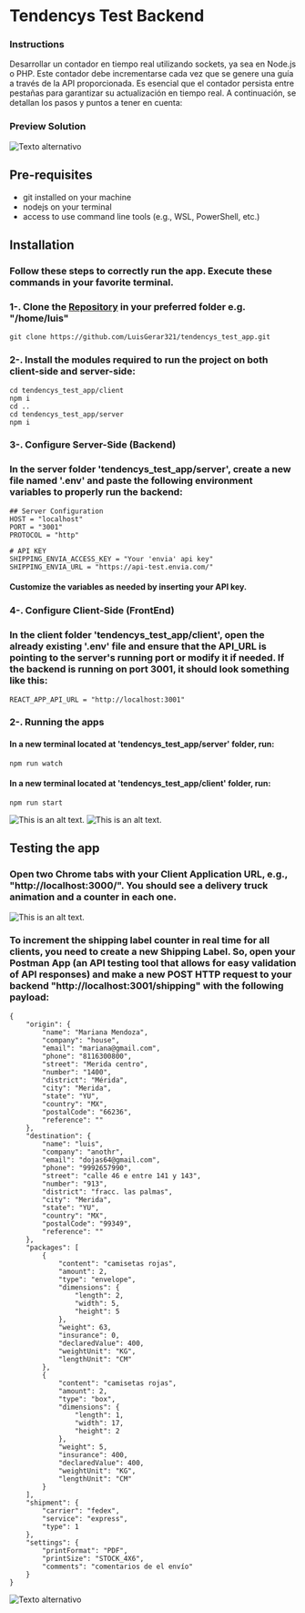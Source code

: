 # Tendencys Test Backend

### Instructions
Desarrollar un contador en tiempo real utilizando sockets, ya sea en Node.js o PHP. Este contador debe incrementarse cada vez que se genere una guía a través de la API proporcionada. Es esencial que el contador persista entre pestañas para garantizar su actualización en tiempo real. A continuación, se detallan los pasos y puntos a tener en cuenta:

### Preview Solution

![Texto alternativo](/images/socketTest.gif)

## Pre-requisites
* git installed on your machine
* nodejs on your terminal
* access to use command line tools (e.g., WSL, PowerShell, etc.)

## Installation
### Follow these steps to correctly run the app. Execute these commands in your favorite terminal.
### 1-. Clone the  [Repository](https://github.com/LuisGerar321/tendencys_test_app) in your preferred  folder e.g. "/home/luis"
```
git clone https://github.com/LuisGerar321/tendencys_test_app.git
```
### 2-. Install the modules required to run the project on both client-side and server-side:

```
cd tendencys_test_app/client
npm i
cd ..
cd tendencys_test_app/server
npm i
```
### 3-. Configure Server-Side (Backend)
### In the server folder 'tendencys_test_app/server', create a new file named '.env' and paste the following environment variables to properly run the backend:
```
## Server Configuration
HOST = "localhost"
PORT = "3001"
PROTOCOL = "http"

# API KEY
SHIPPING_ENVIA_ACCESS_KEY = "Your 'envia' api key"
SHIPPING_ENVIA_URL = "https://api-test.envia.com/"
```
#### Customize the variables as needed by inserting your API key.

### 4-. Configure Client-Side (FrontEnd)

### In the client folder 'tendencys_test_app/client', open the already existing '.env' file and ensure that the API_URL is pointing to the server's running port or modify it if needed. If the backend is running on port 3001, it should look something like this:
```
REACT_APP_API_URL = "http://localhost:3001"
```
### 2-. Running the apps
#### In a new terminal located at 'tendencys_test_app/server' folder, run:
```
npm run watch
```
#### In a new terminal located at 'tendencys_test_app/client' folder, run:
```
npm run start
```
![This is an alt text.](/images/terminal.png "Running Back")
![This is an alt text.](/images/terminal2.png "Running Front")
## Testing the app

### Open two Chrome tabs with your Client Application URL, e.g., "http://localhost:3000/". You should see a delivery truck animation and a counter in each one.

![This is an alt text.](/images/client.png "Running Front")

### To increment the shipping label counter in real time for all clients, you need to create a new Shipping Label. So, open your Postman App (an API testing tool that allows for easy validation of API responses) and make a new POST HTTP request to your backend "http://localhost:3001/shipping" with the following payload:

```
{
    "origin": {
        "name": "Mariana Mendoza",
        "company": "house",
        "email": "mariana@gmail.com",
        "phone": "8116300800",
        "street": "Merida centro",
        "number": "1400",
        "district": "Mérida",
        "city": "Merida",
        "state": "YU",
        "country": "MX",
        "postalCode": "66236",
        "reference": ""
    },
    "destination": {
        "name": "luis",
        "company": "anothr",
        "email": "dojas64@gmail.com",
        "phone": "9992657990",
        "street": "calle 46 e entre 141 y 143",
        "number": "913",
        "district": "fracc. las palmas",
        "city": "Merida",
        "state": "YU",
        "country": "MX",
        "postalCode": "99349",
        "reference": ""
    },
    "packages": [
        {
            "content": "camisetas rojas",
            "amount": 2,
            "type": "envelope",
            "dimensions": {
                "length": 2,
                "width": 5,
                "height": 5
            },
            "weight": 63,
            "insurance": 0,
            "declaredValue": 400,
            "weightUnit": "KG",
            "lengthUnit": "CM"
        },
        {
            "content": "camisetas rojas",
            "amount": 2,
            "type": "box",
            "dimensions": {
                "length": 1,
                "width": 17,
                "height": 2
            },
            "weight": 5,
            "insurance": 400,
            "declaredValue": 400,
            "weightUnit": "KG",
            "lengthUnit": "CM"
        }
    ],
    "shipment": {
        "carrier": "fedex",
        "service": "express",
        "type": 1
    },
    "settings": {
        "printFormat": "PDF",
        "printSize": "STOCK_4X6",
        "comments": "comentarios de el envío"
    }
}

```
![Texto alternativo](/images/socketTest.gif)